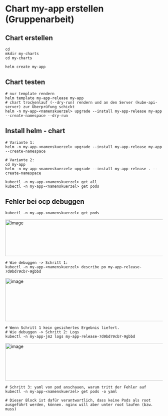 # Chart my-app erstellen (Gruppenarbeit) 

## Chart erstellen 

```
cd 
mkdir my-charts
cd my-charts
```

```
helm create my-app
``` 

## Chart testen 

```
# nur template rendern 
helm template my-app-release my-app 
# chart trockenlauf (--dry-run) rendern und an den Server (kube-api-server) zur Überprüfung schickt 
helm -n my-app-<namenskuerzel> upgrade --install my-app-release my-app --create-namespace --dry-run 
```

## Install helm - chart 

```
# Variante 1:
helm -n my-app-<namenskuerzel> upgrade --install my-app-release my-app --create-namespace 
```

```
# Variante 2:
cd my-app
helm -n my-app-<namenskuerzel> upgrade --install my-app-release . --create-namespace 
```

```
kubectl -n my-app-<namenskuerzel> get all
kubectl -n my-app-<namenskuerzel> get pods 
```

## Fehler bei ocp debuggen 

```
kubectl -n my-app-<namenskuerzel> get pods
```
<img width="1716" height="117" alt="image" src="https://github.com/user-attachments/assets/ebbfe072-1015-4563-94b9-4aa2b4bd6609" />

```
# Wie debuggen -> Schritt 1:
kubectl -n my-app-<namenskuerzel> describe po my-app-release-7d9bd79cb7-9gbbd
```
<img width="1897" height="138" alt="image" src="https://github.com/user-attachments/assets/25fcf6e6-34ae-455d-a225-fc1cbf7baaf4" />

```
# Wenn Schritt 1 kein gesichertes Ergebnis liefert.
# Wie debuggen -> Schritt 2: Logs
kubectl -n my-app-jm2 logs my-app-release-7d9bd79cb7-9gbbd
```

<img width="1893" height="120" alt="image" src="https://github.com/user-attachments/assets/ec4477a6-703e-43fb-83d8-a49ad8187498" />


```
# Schritt 3: yaml von pod anschauen, warum tritt der Fehler auf 
kubectl -n my-app-<namenskuerzel> get pods -o yaml
```

```
# Dieser Block ist dafür verantwortlich, dass keine Pods als root ausgeführt werden, können. nginx will aber unter root laufen (bzw. muss)
```
